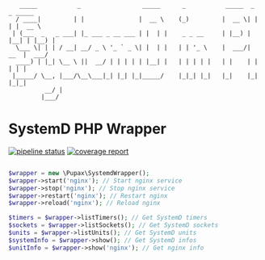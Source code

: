 
```
   _____           _                 _____      _           _____  _    _ _____  
  / ____|         | |               |  __ \    (_)         |  __ \| |  | |  __ \ 
 | (___  _   _ ___| |_ ___ _ __ ___ | |  | |    _ _ __     | |__) | |__| | |__) |
  \___ \| | | / __| __/ _ \ '_ ` _ \| |  | |   | | '_ \    |  ___/|  __  |  ___/ 
  ____) | |_| \__ \ ||  __/ | | | | | |__| |   | | | | |   | |    | |  | | |     
 |_____/ \__, |___/\__\___|_| |_| |_|_____/    |_|_| |_|   |_|    |_|  |_|_|     
          __/ |                                                                  
         |___/                                                                                                                                                               
```

# SystemD PHP Wrapper

[![pipeline status](https://git.shitware.xyz/pupax/systemd-wrapper/badges/master/pipeline.svg)](https://git.shitware.xyz/pupax/systemd-wrapper/commits/master) [![coverage report](https://git.shitware.xyz/pupax/systemd-wrapper/badges/master/coverage.svg)](https://git.shitware.xyz/pupax/systemd-wrapper/commits/master)


```php

$wrapper = new \Pupax\SystemdWrapper();
$wrapper->start('nginx'); // Start nginx service
$wrapper->stop('nginx'); // Stop nginx service
$wrapper->restart('nginx'); // Restart nginx
$wrapper->reload('nginx'); // Reload nginx

$timers = $wrapper->listTimers(); // Get SystemD timers
$sockets = $wrapper->listSockets(); // Get SystemD sockets
$units = $wrapper->listUnits(); // Get SystemD units
$systemInfo = $wrapper->show(); // Get SystemD infos
$unitInfo = $wrapper->show('nginx'); // Get nginx info

```